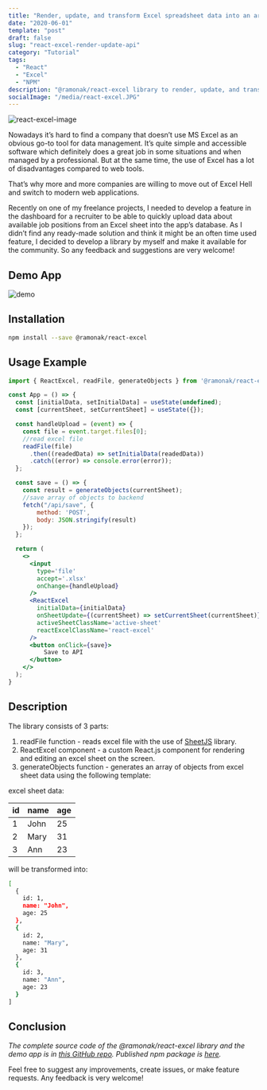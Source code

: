 ```yaml
---
title: "Render, update, and transform Excel spreadsheet data into an array of objects using React.js"
date: "2020-06-01"
template: "post"
draft: false
slug: "react-excel-render-update-api"
category: "Tutorial"
tags:
  - "React"
  - "Excel"
  - "NPM"
description: "@ramonak/react-excel library to render, update, and transform Excel spreadsheet data into an array of objects using React.js"
socialImage: "/media/react-excel.JPG"
---
```


![react-excel-image](/media/react-excel.JPG)

Nowadays it’s hard to find a company that doesn’t use MS Excel as an obvious go-to tool for data management. It’s quite simple and accessible software which definitely does a great job in some situations and when managed by a professional. But at the same time, the use of Excel has a lot of disadvantages compared to web tools.

That’s why more and more companies are willing to move out of Excel Hell and switch to modern web applications.

Recently on one of my freelance projects, I needed to develop a feature in the dashboard for a recruiter to be able to quickly upload data about available job positions from an Excel sheet into the app’s database. As I didn’t find any ready-made solution and think it might be an often time used feature, I decided to develop a library by myself and make it available for the community. So any feedback and suggestions are very welcome!

## Demo App

![demo](https://i.ibb.co/Qm3QPhb/react-excel-demo.gif)

## Installation

```bash
npm install --save @ramonak/react-excel
```

## Usage Example

```jsx
import { ReactExcel, readFile, generateObjects } from '@ramonak/react-excel';

const App = () => {
  const [initialData, setInitialData] = useState(undefined);
  const [currentSheet, setCurrentSheet] = useState({});

  const handleUpload = (event) => {
    const file = event.target.files[0];
    //read excel file
    readFile(file)
      .then((readedData) => setInitialData(readedData))
      .catch((error) => console.error(error));
  };

  const save = () => {
    const result = generateObjects(currentSheet);
    //save array of objects to backend
    fetch("/api/save", {
        method: 'POST',
        body: JSON.stringify(result)
    });
  };

  return (
    <>
      <input
        type='file'
        accept='.xlsx'
        onChange={handleUpload}
      />
      <ReactExcel
        initialData={initialData}
        onSheetUpdate={(currentSheet) => setCurrentSheet(currentSheet)}
        activeSheetClassName='active-sheet'
        reactExcelClassName='react-excel'
      />
      <button onClick={save}>
          Save to API
      </button>
    </>
  );
}
```

## Description

The library consists of 3 parts:

1. readFile function - reads excel file with the use of [SheetJS](https://github.com/sheetjs/sheetjs) library.
2. ReactExcel component - a custom React.js component for rendering and editing an excel sheet on the screen.
3. generateObjects function - generates an array of objects from excel sheet data using the following template:

excel sheet data:

| id | name | age |
|---|---|---|
|1| John | 25|
|2| Mary | 31 |
|3| Ann | 23 |

will be transformed into:

```bash
[
  {
    id: 1,
    name: "John",
    age: 25
  },
  {
    id: 2,
    name: "Mary",
    age: 31
  },
  {
    id: 3,
    name: "Ann",
    age: 23
  }
]
```

## Conclusion

*The complete source code of the @ramonak/react-excel library and the demo app is in [this GitHub repo](https://github.com/KaterinaLupacheva/react-excel). Published npm package is [here](https://www.npmjs.com/package/@ramonak/react-excel).*

Feel free to suggest any improvements, create issues, or make feature requests. Any feedback is very welcome!
